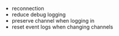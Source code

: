 - reconnection
- reduce debug logging
- preserve channel when logging in
- reset event logs when changing channels
